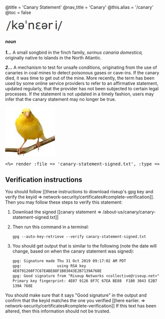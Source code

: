 @title = 'Canary Statement'
@nav_title = 'Canary'
@this.alias = '/canary'
@toc = false

![](canarypronounce.png)

#### _*noun*_

***1...*** A small songbird in the finch family, _serinus canaria domestica,_ originally native to islands in the North Atlantic.

***2...*** A mechanism to test for unsafe conditions, originating from the use of canaries in coal mines to detect poisonous gases or cave-ins. If the canary died, it was time to get out of the mine. More recently, the term has been used by some online service providers to refer to an affirmative statement, updated regularly, that the provider has not been subjected to certain legal processes. If the statement is not updated in a timely fashion, users may infer that the canary statement may no longer be true.


![](canaryimg.jpg)

<pre>
<%= render :file => 'canary-statement-signed.txt', :type => :raw %>
</pre>

## Verification instructions

You should follow [[these instructions to download riseup's gpg key and verify the keyid => network-security/certificates#complete-verification]]. Then you may follow these steps to verify this statement:

1. Download the signed [[canary statement => /about-us/canary/canary-statement-signed.txt]]
1. Then run this command in a terminal:

	```
	gpg --auto-key-retrieve --verify canary-statement-signed.txt
	```

1. You should get output that is similar to the following (note the date will change, based on when the canary statement was signed):

	```
	gpg: Signature made Thu 31 Oct 2019 09:17:02 AM PDT
	gpg:                using RSA key 4E0791268F7C67EABE88F1B03043E2B7139A768E
	gpg: Good signature from "Riseup Networks <collective@riseup.net>"
	Primary key fingerprint: 4E07 9126 8F7C 67EA BE88  F1B0 3043 E2B7 139A 768E
	```

You should make sure that it says "Good signature" in the output and confirm that the keyid matches the one you verified [[here earlier. => network-security/certificates#complete-verification]] If this text has been altered, then this information should not be trusted.
